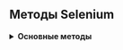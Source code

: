 ## Методы Selenium

<details><summary><b>Основные методы</b></summary>

### Метод get
  
Сообщает браузеру, что нужно открыть сайт по указанной ссылке
```python
driver.get("https://suninjuly.github.io/text_input_task.html")
```  
  
### Метод click

Позволяет найти элемент и нажать на него
```python
option1 = browser.find_element(By.CSS_SELECTOR, "[value='python']").click()
```  

### Методы find_element и find_elements  
  
Данные методы, в сочетании с классом **By** для выбора атрибутов, могут быть полезны для поиска элементов страницы.

`find_element` - возвращает первый экземпляр из нескольких веб-элементов с определенным атрибутом в DOM. Метод вызывает исключение **NoSuchElementException**, если ни один элемент не соответствует требуемому локатору. 

`find_elements` - возвращает список всех экземпляров веб-элементов, соответствующих определенному атрибуту. Список будет пустым, если в DOM нет нужных элементов.
```python
from selenium.webdriver.common.by import By
driver.find_element(By.XPATH, '//input[name()="password"]')
driver.find_elements(By.XPATH, '//input')  
```  
  
### Метод get_attribute  
  
Позволяет узнать значение атрибута элемента. Значение атрибута представляет собой строку. Если значение атрибута отсутствует, то это равносильно значению атрибута равному "false". Если атрибута нет, то метод вернёт значение None.
```python
people_radio = browser.find_element(By.ID, "peopleRule")
people_checked = people_radio.get_attribute("checked")  
```  

### Метод execute_script  
  
С помощью метода `execute_script` можно выполнить программу, написанную на языке JavaScript, как часть сценария автотеста в запущенном браузере. Исполняемый JavaScript код нужно заключать в кавычки (двойные или одинарные). Также можно выполнить сразу несколько инструкций, перечислив их через точку с запятой.
```python
# Вызвать alert в браузере  
browser.execute_script("alert('Robots at work');")
  
# Изменить заголовок страницы, затем вызвать alert  
browser.execute_script("document.title='Script executing';alert('Robots at work');")
  
# Проскроллить страницу на 100 пикселей вниз
browser.execute_script("window.scrollBy(0, 100);")
``` 

### Метод select

Класс **Select** предоставляет полезные методы для взаимодействия с раскрывающимися списками, выбора элементов и многого другого. Вначале нужно инициализировать новый объект, передав в него WebElement с тегом **select**. Далее можно найти любой вариант из списка с помощью метода `select_by_value(value)`.

`select_by_visible_text("text")` - ищет элемент по видимому тексту.

`select.select_by_index(index)` - ищет элемент по его индексу или порядковому номеру. Индексация начинается с нуля. 
```python
from selenium.webdriver.support.ui import Select
select = Select(browser.find_element(By.TAG_NAME, "select"))
select.select_by_value("1")
```

---
  
### Работа с элементами типа checkbox и radiobutton
  
Checkbox позволяют выбирать/отключать любой из представленных вариантов, а radiobutton позволяют выбрать только один из вариантов.
  
Оба этих элемента создаются при помощи тега **input** со значением атрибута **type** равным **checkbox** или **radio** соответственно.
```html
<input type="checkbox">
<input type="radio">
``` 
Если checkbox или radiobutton выбран, то у элемента появится новый атрибут **checked** без значения.  
```html
<input type="checkbox" checked>
<input type="radio" checked>
```  
Checkboxes могут иметь как одинаковые, так и разные значения атрибута **name**. Radiobuttons объединяются в группу, где все элементы имеют одинаковые значения атрибута **name**, но разные значения атрибута **value**. Поэтому и те, и другие лучше искать с помощью значения **id** или значения атрибута **value**.  
```html
<input type="radio" name="language" value="python" checked>
<input type="radio" name="language" value="selenium">
```   
Тег **label** используется для того, чтобы сделать кликабельным текст, который отображается рядом с checkbox. Элемент **label** связывается с элементом **input** с помощью атрибута **for**, в котором указывается значение атрибута **id** для элемента **input**
```html
<div>
  <input type="radio" id="python" name="language" checked>
  <label for="python">Python</label>
</div>
```


### Работа со списками
  
Особенности выпадающих списков:
- У каждого элемента списка обычно есть уникальное значение атрибута **value**
- В списках может быть разрешено выбирать как только один, так и несколько вариантов, в зависимости от типа списка
- Визуально списки могут различаться тем, что в одном случае все варианты скрыты в выпадающем меню, а в другом все варианты или их часть видны

```html
<label for="dropdown">Выберите язык программирования:</label>
<select id="dropdown" class="custom-select">
 <option selected>--</option>
 <option value="1">Python</option>
 <option value="2">Java</option>
 <option value="3">JavaScript</option>
</select>
```

Варианты ответа задаются тегом **option**, значение **value** может отсутствовать. Можно отмечать варианты с помощью метода `click()`. Для этого сначала нужно применить метод `click()` для элемента с тегом **select**, чтобы список раскрылся, а затем кликнуть на нужный вариант ответа. Но более удобным способом считается использование специального класса **Select** из библиотеки WebDriver.

### Загрузка файлов
  
Для загрузки файлов на веб-странице, можно использовать метод `send_keys`, где в качестве аргумента передается путь к нужному файлу на диске. Чтобы указать путь к файлу, можно использовать стандартный модуль Python для работы с операционной системой — **os**. Элемент в форме, который выглядит, как кнопка добавления файла, имеет атрибут **type="file"**. Сначала нужно найти этот элемент с помощью селектора, а затем применить к нему метод `send_keys(file_path)`.
```python
# Если файлы lesson2_7.py и file_example.txt" лежат в одном каталоге 
  
import os
# получаем путь к директории текущего исполняемого скрипта lesson2_7.py
current_dir = os.path.abspath(os.path.dirname(__file__))
# имя файла, который будем загружать на сайт
file_name = "file_example.txt"
# получаем путь к file_example.txt  
file_path = os.path.join(current_dir, file_name)
element.send_keys(file_path)  
```  
